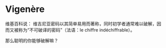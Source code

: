 # Vigenère

维基百科说：
维吉尼亚密码以其简单易用而著称，同时初学者通常难以破解，因而又被称为“不可破译的密码”（法语：le chiffre indéchiffrable）。

那么聪明的你能够破解嘛？